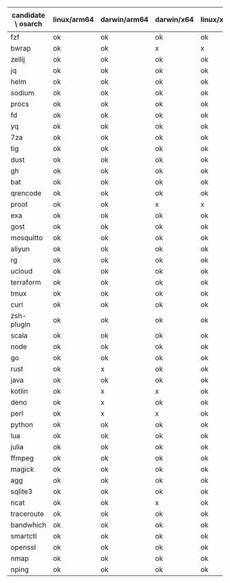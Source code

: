 | candidate \ osarch | linux/arm64 | darwin/arm64 | darwin/x64 | linux/x64 | win/x64 | 备注 |
| ------------------ | ----------- | ------------ | ---------- | --------- | ------- | ---- |
| fzf | ok | ok | ok | ok |  ok |    |
| bwrap | ok | ok | x | x |  x |    |
| zellij | ok | ok | ok | ok |  x |    |
| jq | ok | ok | ok | ok |  ok |    |
| helm | ok | ok | ok | ok |  ok |    |
| sodium | ok | ok | ok | ok |  ok |    |
| procs | ok | ok | ok | ok |  ok |    |
| fd | ok | ok | ok | ok |  ok |    |
| yq | ok | ok | ok | ok |  ok |    |
| 7za | ok | ok | ok | ok |  ok |    |
| tig | ok | ok | ok | ok |  ok |    |
| dust | ok | ok | ok | ok |  ok |    |
| gh | ok | ok | ok | ok |  ok |    |
| bat | ok | ok | ok | ok |  ok |    |
| qrencode | ok | ok | ok | ok |  ok |    |
| proot | ok | ok | x | x |  x |    |
| exa | ok | ok | ok | ok |  ok |    |
| gost | ok | ok | ok | ok |  ok |    |
| mosquitto | ok | ok | ok | ok |  ok |    |
| aliyun | ok | ok | ok | ok |  ok |    |
| rg | ok | ok | ok | ok |  ok |    |
| ucloud | ok | ok | ok | ok |  ok |    |
| terraform | ok | ok | ok | ok |  ok |    |
| tmux | ok | ok | ok | ok |  ok |    |
| curl | ok | ok | ok | ok |  ok |    |
| zsh-plugin | ok | ok | ok | ok |  ok |    |
| scala | ok | ok | ok | ok |  ok |    |
| node | ok | ok | ok | ok |  ok |    |
| go | ok | ok | ok | ok |  ok |    |
| rust | ok | x | ok | ok |  ok |    |
| java | ok | ok | ok | ok |  ok |    |
| kotlin | ok | x | x | ok |  ok |    |
| deno | ok | x | ok | ok |  ok |    |
| perl | ok | x | x | ok |  ok |    |
| python | ok | ok | ok | ok |  ok |    |
| lua | ok | ok | ok | ok |  ok |    |
| julia | ok | ok | ok | ok |  ok |    |
| ffmpeg | ok | ok | ok | ok |  ok |    |
| magick | ok | ok | ok | ok |  ok |    |
| agg | ok | ok | ok | ok |  ok |    |
| sqlite3 | ok | ok | ok | ok |  ok |    |
| ncat | ok | ok | x | ok |  ok |    |
| traceroute | ok | ok | ok | ok |  ok |    |
| bandwhich | ok | ok | ok | ok |  ok |    |
| smartctl | ok | ok | ok | ok |  ok |    |
| openssl | ok | ok | ok | ok |  ok |    |
| nmap | ok | ok | ok | ok |  ok |    |
| nping | ok | ok | ok | ok |  ok |    |
